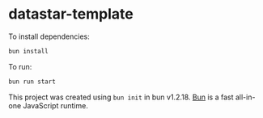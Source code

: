 # datastar-template

To install dependencies:

```bash
bun install
```

To run:

```bash
bun run start
```

This project was created using `bun init` in bun v1.2.18. [Bun](https://bun.sh) is a fast all-in-one JavaScript runtime.
